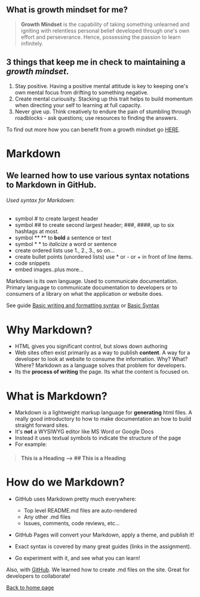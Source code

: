 ## What is growth mindset for me?

> **Growth Mindset** is the capability of taking something unlearned and igniting with relentless personal belief developed through one's own effort and perseverance. Hence, possessing the passion to learn infinitely.

## 3 things that keep me in check to maintaining a *growth mindset*.
1. Stay positive. Having a positive mental attitude is key to keeping one's own mental focus from drifting to something negative.
2. Create mental curiousity. Stacking up this trait helps to build momentum when directing your self to learning at full capacity.
3. Never give up. Think creatively to endure the pain of stumbling through roadblocks - ask questions; use resources to finding the answers.

To find out more how you can benefit from a growth mindset go [HERE](https://www.atlassian.com/blog/inside-atlassian/growth-mindset).


# Markdown

## We learned how to use various syntax notations to Markdown in GitHub.

###### Used syntax for Markdown:

- symbol # to create largest header
- symbol ## to create second largest header; ###, ####, up to six hashtags at most.
- symbol ** ** to **bold** a sentence or text
- symbol * * to *italicize* a word or sentence
- create ordered lists use 1., 2., 3., so on...
- create bullet points (unordered lists) use * or - or + in front of line items.
- code snippets
- embed images..plus more...

Markdown is its own language. Used to communicate documentation. Primary language to communicate documentation to developers or to consumers of a library on what the application or website does.

See guide [Basic writing and formatting syntax](https://docs.github.com/en/get-started/writing-on-github/getting-started-with-writing-and-formatting-on-github/basic-writing-and-formatting-syntax) or [Basic Syntax](https://www.markdownguide.org/basic-syntax/)

# Why Markdown?
- HTML gives you significant control, but slows down authoring
- Web sites often exist primarily as a way to publish **content**. A way for a developer to look at website to consume the information. Why? What? Where? Markdown as a language solves that problem for developers.
- Its the **process of writing** the page. Its what the content is focused on.

# What is Markdown?
* Markdown is a lightweight markup language for **generating** html files. A really good introductory to how to make documentation an how to build straight forward sites.
* It's **not** a WYSIWYG editor like MS Word or Google Docs
* Instead it uses textual symbols to indicate the structure of the page
* For example:

> #### This is a Heading    -->   ## This is a Heading

# How do we Markdown?
- GitHub uses Markdown pretty much everywhere:
    - Top level README.md files are auto-rendered
    - Any other .md files
    - Issues, comments, code reviews, etc...

- GitHub Pages will convert your Markdown, apply a theme, and publish it!
- Exact syntax is covered by many great guides (links in the assignment).
- Go experiment with it, and see what you can learn!


Also, with [GitHub](https://github.com/). We learned how to create .md files on the site. Great for developers to collaborate!

[Back to home page](https://github.com/jabuan0910/reading-notes/blob/main/README.md)

